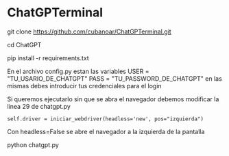 # ChatGPTerminal

git clone https://github.com/cubanoar/ChatGPTerminal.git

cd ChatGPT

pip install -r requirements.txt

En el archivo config.py estan las variables USER = "TU_USARIO_DE_CHATGPT"
PASS = "TU_PASSWORD_DE_CHATGPT" en las mismas debes introducir tus credenciales para el login

Si queremos ejecutarlo sin que se abra el navegador debemos modificar la linea 29 de chatgpt.py
    
    self.driver = iniciar_webdriver(headless='new', pos="izquierda")

Con headless=False se abre el navegador a la izquierda de la pantalla

python chatgpt.py